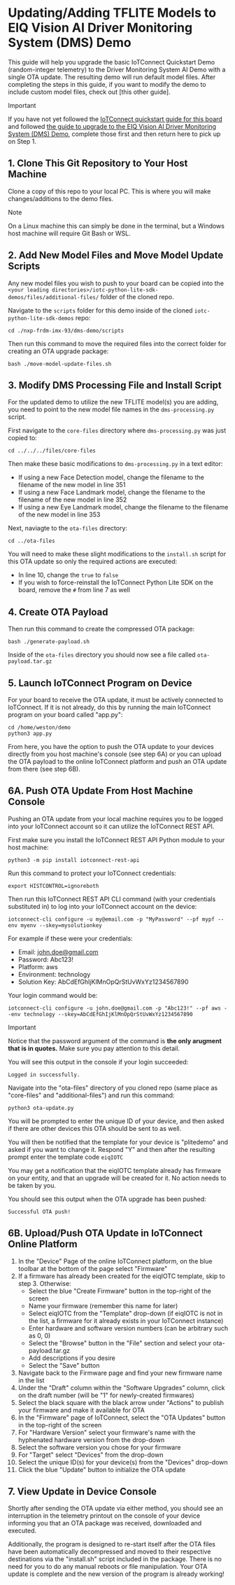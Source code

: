 # Updating/Adding TFLITE Models to EIQ Vision AI Driver Monitoring System (DMS) Demo
This guide will help you upgrade the basic IoTConnect Quickstart Demo (random-integer telemetry) to the Driver Monitoring System AI Demo with a single OTA update. The resulting demo will run default model files. After completing the steps in this guide, if you want to modify the demo to include custom model files, check out [this other guide].

>[!IMPORTANT]
> If you have not yet followed the [IoTConnect quickstart guide for this board](https://github.com/avnet-iotconnect/iotc-python-lite-sdk-demos/blob/main/nxp-frdm-imx-93/README.md) and followed [the guide to upgrade to the EIQ Vision AI Driver Monitoring System (DMS) Demo](./README.md), complete those first and then return here to pick up on Step 1.

## 1. Clone This Git Repository to Your Host Machine
Clone a copy of this repo to your local PC. This is where you will make changes/additions to the demo files.
>[!NOTE]
>On a Linux machine this can simply be done in the terminal, but a Windows host machine will require Git Bash or WSL.

## 2. Add New Model Files and Move Model Update Scripts
Any new model files you wish to push to your board can be copied into the ```<your leading directories>/iotc-python-lite-sdk-demos/files/additional-files/``` folder of the cloned repo.

Navigate to the ```scripts``` folder for this demo inside of the cloned ```iotc-python-lite-sdk-demos``` repo:
```
cd ./nxp-frdm-imx-93/dms-demo/scripts
```
Then run this command to move the required files into the correct folder for creating an OTA upgrade package:
```
bash ./move-model-update-files.sh
```
## 3. Modify DMS Processing File and Install Script
For the updated demo to utilize the new TFLITE model(s) you are adding, you need to point to the new model file names in the ```dms-processing.py``` script.

First navigate to the ```core-files``` directory where ```dms-processing.py``` was just copied to:
```
cd ../../../files/core-files
```
Then make these basic modifications to ```dms-processing.py``` in a text editor:

* If using a new Face Detection model, change the filename to the filename of the new model in line 351
* If using a new Face Landmark model, change the filename to the filename of the new model in line 352
* If using a new Eye Landmark model, change the filename to the filename of the new model in line 353

Next, naviagte to the ```ota-files``` directory:
```
cd ../ota-files
```
You will need to make these slight modifications to the ```install.sh``` script for this OTA update so only the required actions are executed:

* In line 10, change the ```true``` to ```false```
* If you wish to force-reinstall the IoTConnect Python Lite SDK on the board, remove the ```#``` from line 7 as well

## 4. Create OTA Payload

Then run this command to create the compressed OTA package:
```
bash ./generate-payload.sh
```
Inside of the ```ota-files``` directory you should now see a file called ```ota-payload.tar.gz```

## 5. Launch IoTConnect Program on Device
For your board to receive the OTA update, it must be actively connected to IoTConnect. If it is not already, do this by running the main IoTConnect program on your board called "app.py":

```
cd /home/weston/demo
python3 app.py
```

From here, you have the option to push the OTA update to your devices directly from you host machine's console (see step 6A) or you can upload the OTA payload to the online IoTConnect platform and push an OTA update from there (see step 6B).

## 6A. Push OTA Update From Host Machine Console
Pushing an OTA update from your local machine requires you to be logged into your IoTConnect account so it can utilize the IoTConnect REST API.

First make sure you install the IoTConnect REST API Python module to your host machine:
```
python3 -m pip install iotconnect-rest-api
```

Run this command to protect your IoTConnect credentials:
```
export HISTCONTROL=ignoreboth
```
Then run this IoTConnect REST API CLI command (with your credentials substituted in) to log into your IoTConnect account on the device:
```
iotconnect-cli configure -u my@email.com -p "MyPassword" --pf mypf --env myenv --skey=mysolutionkey
```
For example if these were your credentials:
* Email: john.doe@gmail.com
* Password: Abc123!
* Platform: aws
* Environment: technology
* Solution Key: AbCdEfGhIjKlMnOpQrStUvWxYz1234567890
     
Your login command would be:
```
iotconnect-cli configure -u john.doe@gmail.com -p "Abc123!" --pf aws --env technology --skey=AbCdEfGhIjKlMnOpQrStUvWxYz1234567890
```
>[!IMPORTANT]
>Notice that the password argument of the command is **the only arugment that is in quotes.** Make sure you pay attention to this detail. 

You will see this output in the console if your login succeeded:
```
Logged in successfully.
```

Navigate into the "ota-files" directory of you cloned repo (same place as "core-files" and "additional-files") and run this command:
```
python3 ota-update.py
```
You will be prompted to enter the unique ID of your device, and then asked if there are other devices this OTA should be sent to as well. 

You will then be notified that the template for your device is "plitedemo" and asked if you want to change it. Respond "Y" and then after the resulting prompt enter the template code ```eiqIOTC```

You may get a notification that the eiqIOTC template already has firmware on your entity, and that an upgrade will be created for it. No action needs to be taken by you.

You should see this output when the OTA upgrade has been pushed:
```
Successful OTA push!
```

## 6B. Upload/Push OTA Update in IoTConnect Online Platform
1) In the "Device" Page of the online IoTConnect platform, on the blue toolbar at the bottom of the page select "Firmware"
2) If a firmware has already been created for the eiqIOTC template, skip to step 3. Otherwise:
   * Select the blue "Create Firmware" button in the top-right of the screen
   * Name your firmware (remember this name for later)
   * Select eiqIOTC from the "Template" drop-down (if eiqIOTC is not in the list, a firmware for it already exists in your IoTConnect instance)
   * Enter hardware and software version numbers (can be arbitrary such as 0, 0)
   * Select the "Browse" button in the "File" section and select your ota-payload.tar.gz
   * Add descriptions if you desire
   * Select the "Save" button
3) Navigate back to the Firmware page and find your new firmware name in the list
4) Under the "Draft" column within the "Software Upgrades" column, click on the draft number (will be "1" for newly-created firmwares)
5) Select the black square with the black arrow under "Actions" to publish your firmware and make it available for OTA
6) In the "Firmware" page of IoTConnect, select the "OTA Updates" button in the top-right of the screen
7) For "Hardware Version" select your firmware's name with the hyphenated hardware version from the drop-down
8) Select the software version you chose for your firmware
9) For "Target" select "Devices" from the drop-down
10) Select the unique ID(s) for your device(s) from the "Devices" drop-down
11) Click the blue "Update" button to initialize the OTA update

## 7. View Update in Device Console
Shortly after sending the OTA update via either method, you should see an interruption in the telemetry printout on the console of your device informing you that an OTA package was received, downloaded and executed. 

Additionally, the program is designed to re-start itself after the OTA files have been automatically decompressed and moved to their respective destinations via the "install.sh" script included in the package. There is no need for you to do any manual reboots or file manipulation. Your OTA update is complete and the new version of the program is already working!
